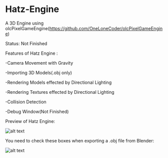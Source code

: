 # Hatz-Engine
A 3D Engine using olcPixelGameEngine(https://github.com/OneLoneCoder/olcPixelGameEngine)

Status: Not Finished



Features of Hatz Engine :

-Camera Movement with Gravity

-Importing 3D Models(.obj only)

-Rendering Models effected by Directional Lighting

-Rendering Textures effected by Directional Lighting

-Collision Detection

-Debug Window(Not Finished)



Preview of Hatz Engine:

![alt text](https://i.imgur.com/a9qsuYB.png)



You need to check these boxes when exporting a .obj file from Blender: 

![alt text](https://i.imgur.com/agKhaWb.png)
